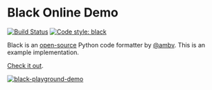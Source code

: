 # Black Online Demo

[![Build Status](https://travis-ci.com/jpadilla/black-playground.svg?branch=master)](https://travis-ci.com/jpadilla/black-playground) [![Code style: black](https://img.shields.io/badge/code%20style-black-000000.svg)](https://github.com/python/black)

Black is an [open-source](https://github.com/python/black) Python code formatter by [@ambv](https://github.com/ambv). This is an example implementation.

[Check it out](https://black.now.sh).

[![black-playground-demo](https://user-images.githubusercontent.com/83319/38846077-6e618f8e-41c8-11e8-9b71-145b8bc0b478.gif)](https://black.now.sh)
